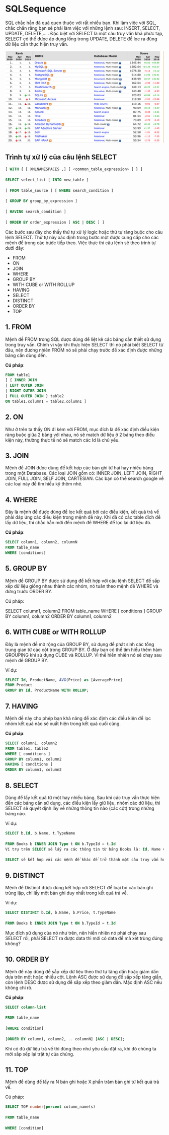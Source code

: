 # SQLSequence


SQL chắc hẳn đã quá quen thuộc với rất nhiều bạn. Khi làm việc với SQL, chắc chắn rằng bạn sẽ phải làm việc với những lệnh sau: INSERT, SELECT, UPDATE, DELETE,... . Đặc biệt với SELECT là một câu truy vấn khá phức tạp, SELECT có thể được áp dụng lồng trong UPDATE, DELETE để lọc ra đúng dữ liệu cần thực hiện truy vấn.

![img.png](blog/java/img/sqlsequence1.png)

## Trình tự xử lý của câu lệnh SELECT

```sql
[ WITH { [ XMLNAMESPACES ,] [ <common_table_expression> ] } ]

SELECT select_list [ INTO new_table ]

[ FROM table_source ] [ WHERE search_condition ]

[ GROUP BY group_by_expression ]

[ HAVING search_condition ]

[ ORDER BY order_expression [ ASC | DESC ] ]
```

Các bước sau đây cho thấy thứ tự xử lý logic hoặc thứ tự ràng buộc cho câu lệnh SELECT. Thứ tự này xác định trong bước một được cung cấp cho các mệnh đề trong các bước tiếp theo. Việc thực thi câu lệnh sẽ theo trình tự dưới đây:

- FROM
- ON
- JOIN
- WHERE
- GROUP BY
- WITH CUBE or WITH ROLLUP
- HAVING
- SELECT
- DISTINCT
- ORDER BY
- TOP

## 1. FROM

Mệnh đề FROM trong SQL được dùng để liệt kê các bảng cần thiết sử dụng trong truy vấn. Chính vì vậy khi thực hiện SELECT thì nó phải biết SELECT từ đâu, nên đương nhiên FROM nó sẽ phải chạy trước để xác định được những bảng cần dùng đến.

**Cú pháp**:

```sql
FROM table1
[ { INNER JOIN
| LEFT OUTER JOIN
| RIGHT OUTER JOIN
| FULL OUTER JOIN } table2
ON table1.column1 = table2.column1 ]
```
## 2. ON
Như ở trên ta thấy ON đi kèm với FROM, mục đích là để xác định điều kiện ràng buộc giữa 2 bảng với nhau, nó sẽ match dữ liệu ở 2 bảng theo điều kiện này, thường thực tế nó sẽ match các Id là chủ yếu.

## 3. JOIN

Mệnh đề JOIN được dùng để kết hợp các bản ghi từ hai hay nhiều bảng trong một Database. Các loại JOIN gồm có: INNER JOIN, LEFT JOIN, RIGHT JOIN, FULL JOIN, SELF JOIN, CARTESIAN. Các bạn có thể search google về các loại này để tìm hiểu kỹ thêm nhé.

## 4. WHERE

Đây là mệnh đề được dùng để lọc kết quả bởi các điều kiện, kết quả trả về phải đáp ứng các điều kiện trong mệnh đề này. Khi đã có các table đích để lấy dữ liệu, thì chắc hẳn mới đến mệnh đề WHERE để lọc lại dữ liệu đó.

**Cú pháp**:

```sql 
SELECT column1, column2, columnN 
FROM table_name
WHERE [conditions]
```

## 5. GROUP BY

Mệnh đề GROUP BY được sử dụng để kết hợp với câu lệnh SELECT để sắp xếp dữ liệu giống nhau thành các nhóm, nó tuân theo mệnh đề WHERE và đứng trước ORDER BY.

Cú pháp:

SELECT column1, column2
FROM table_name
WHERE [ conditions ]
GROUP BY column1, column2
ORDER BY column1, column2
## 6. WITH CUBE or WITH ROLLUP

Đây là mệnh đề mở rộng của GROUP BY, sử dụng để phát sinh các tổng trung gian từ các cột trong GROUP BY. Ở đây bạn có thể tìm hiểu thêm hàm GROUPING khi sử dụng CUBE và ROLLUP. Vì thế hiển nhiên nó sẽ chạy sau mệnh đề GROUP BY.

Ví dụ:
```sql
SELECT Id, ProductName, AVG(Price) as [AveragePrice] 
FROM Product 
GROUP BY Id, ProductName WITH ROLLUP;
```
## 7. HAVING

Mệnh đề này cho phép bạn khả năng để xác định các điều kiện để lọc nhóm kết quả nào sẽ xuất hiện trong kết quả cuối cùng.

**Cú pháp**:

```sql
SELECT column1, column2
FROM table1, table2
WHERE [ conditions ]
GROUP BY column1, column2
HAVING [ conditions ]
ORDER BY column1, column2
```
## 8. SELECT

Dùng để lấy kết quả từ một hay nhiều bảng. Sau khi các truy vấn thực hiện đến các bảng cần sử dụng, các điều kiện lấy giữ liệu, nhóm các dữ liệu, thì SELECT sẽ quyết định lấy về những thông tin nào (các cột) trong những bảng nào.

Ví dụ:
```sql
SELECT b.Id, b.Name, t.TypeName

FROM Books b INNER JOIN Type t ON b.TypeId = t.Id
Ví trụ trên SELECT sẽ lấy ra các thông tin từ bảng Books là: Id, Name và thông tin từ bảng Type là: TypeName

SELECT sẽ kết hợp với các mệnh đề khác để trở thành một câu truy vấn hoàn chỉnh, tuỳ thuộc vào yêu cầu lấy dữ liệu như thế nào.
```
## 9. DISTINCT

Mệnh đề Distinct được dùng kết hợp với SELECT để loại bỏ các bản ghi trùng lặp, chỉ lấy một bản ghi duy nhất trong kết quả trả về.

Ví dụ:
```sql
SELECT DISTINCT b.Id, b.Name, b.Price, t.TypeName

FROM Books b INNER JOIN Type t ON b.TypeId = t.Id
```
Mục đích sử dụng của nó như trên, nên hiển nhiên nó phải chạy sau SELECT rồi, phải SELECT ra được data thì mới có data để mà xét trùng đúng không?

## 10. ORDER BY

Mệnh đề này dùng để sắp xếp dữ liệu theo thứ tự tăng dần hoặc giảm dần dựa trên một hoặc nhiều cột. Lệnh ASC được sử dụng để sắp xếp tăng giần, còn lệnh DESC được sử dụng để sắp xếp theo giảm dần. Mặc định ASC nếu không chỉ rõ.

**Cú pháp**:

```sql
SELECT column-list

FROM table_name

[WHERE condition]

[ORDER BY column1, column2, .. columnN] [ASC | DESC];
```
Khi có đủ dữ liệu trả về thì đúng theo như yêu cầu đặt ra, khi đó chúng ta mới sắp xếp lại trật tự của chúng.

## 11. TOP

Mệnh đề dùng để lấy ra N bản ghi hoặc X phần trăm bản ghi từ kết quả trả về.

Cú pháp:
```sql
SELECT TOP number|percent column_name(s)

FROM table_name

WHERE [condition]
```




